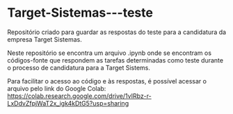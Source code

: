 # Target-Sistemas---teste
Repositório criado para guardar as respostas do teste para a candidatura da empresa Target Sistemas.

Neste repositório se encontra um arquivo .ipynb onde se encontram os códigos-fonte que respondem as tarefas 
determinadas como teste durante o processo de candidatura para a Target Sistems.

Para facilitar o acesso ao código e às respostas, é possível acessar o arquivo pelo link do Google Colab:
https://colab.research.google.com/drive/1vIRbz-r-LxDdvZfpjWaT2x_igk4kDtG5?usp=sharing
